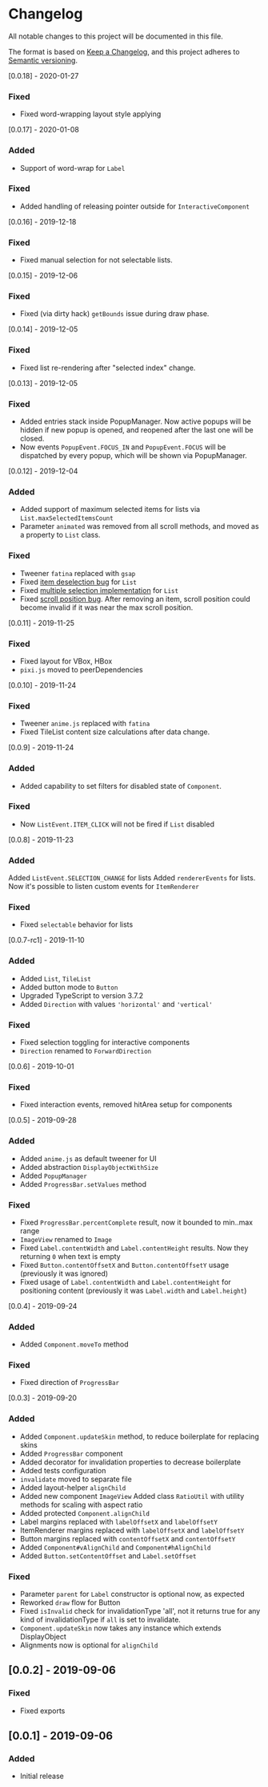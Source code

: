 # Changelog
All notable changes to this project will be documented in this file.

The format is based on [Keep a Changelog](https://keepachangelog.com/en/1.0.0/),
and this project adheres to [Semantic versioning](https://semver.org/spec/v2.0.0.html).

[0.0.18] - 2020-01-27
### Fixed
- Fixed word-wrapping layout style applying

[0.0.17] - 2020-01-08
### Added
- Support of word-wrap for `Label`

### Fixed
- Added handling of releasing pointer outside for `InteractiveComponent`

[0.0.16] - 2019-12-18
### Fixed
- Fixed manual selection for not selectable lists. 

[0.0.15] - 2019-12-06
### Fixed
- Fixed (via dirty hack) `getBounds` issue during draw phase. 

[0.0.14] - 2019-12-05
### Fixed
- Fixed list re-rendering after "selected index" change.

[0.0.13] - 2019-12-05
### Fixed
- Added entries stack inside PopupManager. Now active popups will be hidden if new popup is opened, and reopened after the last one will be closed.
- Now events `PopupEvent.FOCUS_IN` and `PopupEvent.FOCUS` will be dispatched by every popup, which will be shown via PopupManager.

[0.0.12] - 2019-12-04
### Added
- Added support of maximum selected items for lists via `List.maxSelectedItemsCount`
- Parameter `animated` was removed from all scroll methods, and moved as a property to `List` class.

### Fixed
- Tweener `fatina` replaced with `gsap`
- Fixed [item deselection bug](https://github.com/mayakwd/pixi-yoo-ai/issues/3) for `List`
- Fixed [multiple selection implementation](https://github.com/mayakwd/pixi-yoo-ai/issues/2) for `List`
- Fixed [scroll position bug](https://github.com/mayakwd/pixi-yoo-ai/issues/8). After removing an item, scroll position could become invalid if it was near the max scroll position.

[0.0.11] - 2019-11-25
### Fixed
- Fixed layout for VBox, HBox
- `pixi.js` moved to peerDependencies

[0.0.10] - 2019-11-24
### Fixed
- Tweener `anime.js` replaced with `fatina`
- Fixed TileList content size calculations after data change.

[0.0.9] - 2019-11-24
### Added
- Added capability to set filters for disabled state of `Component`.

### Fixed
- Now `ListEvent.ITEM_CLICK` will not be fired if `List` disabled 

[0.0.8] - 2019-11-23
### Added
Added `ListEvent.SELECTION_CHANGE` for lists
Added `rendererEvents` for lists. Now it's possible to listen custom events for `ItemRenderer`

### Fixed
- Fixed `selectable` behavior for lists 

[0.0.7-rc1] - 2019-11-10
### Added 
- Added `List`, `TileList`
- Added button mode to `Button`
- Upgraded TypeScript to version 3.7.2
- Added `Direction` with values `'horizontal'` and `'vertical'`
 
### Fixed
- Fixed selection toggling for interactive components
- `Direction` renamed to `ForwardDirection`

[0.0.6] - 2019-10-01
### Fixed
- Fixed interaction events, removed hitArea setup for components

[0.0.5] - 2019-09-28
### Added
- Added `anime.js` as default tweener for UI
- Added abstraction `DisplayObjectWithSize`
- Added `PopupManager`
- Added `ProgressBar.setValues` method 

### Fixed
- Fixed `ProgressBar.percentComplete` result, now it bounded to min..max range
- `ImageView` renamed to `Image`
- Fixed `Label.contentWidth` and `Label.contentHeight` results. Now they returning `0` when text is empty
- Fixed `Button.contentOffsetX` and `Button.contentOffsetY` usage (previously it was ignored)
- Fixed usage of `Label.contentWidth` and `Label.contentHeight` for positioning content (previously it was `Label.width` and `Label.height`)

[0.0.4] - 2019-09-24
### Added
- Added `Component.moveTo` method

### Fixed
- Fixed direction of `ProgressBar` 

[0.0.3] - 2019-09-20
### Added
- Added `Component.updateSkin` method, to reduce boilerplate for replacing skins
- Added `ProgressBar` component
- Added decorator for invalidation properties to decrease boilerplate
- Added tests configuration
- `invalidate` moved to separate file
- Added layout-helper `alignChild`
- Added new component `ImageView`
  Added class `RatioUtil` with utility methods for scaling with aspect ratio 
- Added protected `Component.alignChild`
- Label margins replaced with `labelOffsetX` and `labelOffsetY`
- ItemRenderer margins replaced with `labelOffsetX` and `labelOffsetY`
- Button margins replaced with `contentOffsetX` and `contentOffsetY`
- Added `Component#vAlignChild` and `Component#hAlignChild`
- Added `Button.setContentOffset` and `Label.setOffset`

### Fixed
- Parameter `parent` for `Label` constructor is optional now, as expected
- Reworked `draw` flow for Button
- Fixed `isInvalid` check for invalidationType 'all', not it returns true for any kind of invalidationType if `all` is set to invalidate.
- `Component.updateSkin` now takes any instance which extends DisplayObject
- Alignments now is optional for `alignChild`

## [0.0.2] - 2019-09-06
### Fixed
- Fixed exports

## [0.0.1] - 2019-09-06
### Added
- Initial release
